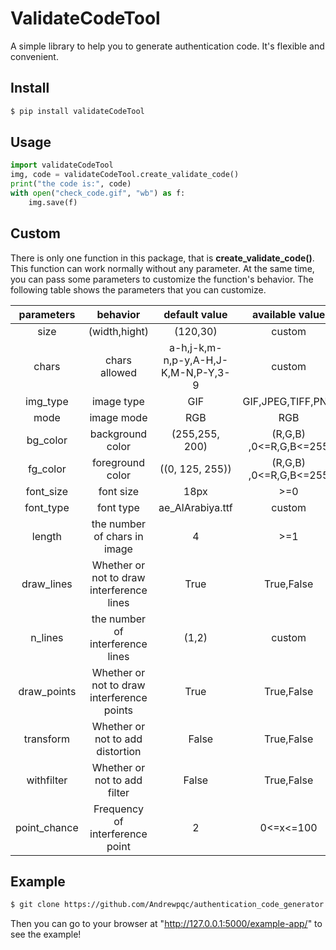 # ValidateCodeTool
A simple library  to help you to generate authentication code. It's flexible and convenient.

## Install
``` bash
$ pip install validateCodeTool
```

## Usage
``` python
import validateCodeTool
img, code = validateCodeTool.create_validate_code()
print("the code is:", code)
with open("check_code.gif", "wb") as f:
    img.save(f)
```

## Custom 
There is only one function in this package, that is **create_validate_code()**. This function can work normally without any parameter. At the same time, you can pass some parameters to customize the function's behavior. The following table shows the parameters that you can customize.

| parameters | behavior | default value | available value |
| :---------: | :----------: | :---------: | :------------: |
|     size    | (width,hight) | (120,30)   |      custom   |
|     chars   |  chars allowed | a-h,j-k,m-n,p-y,A-H,J-K,M-N,P-Y,3-9 | custom |
| img_type    |  image type   | GIF       | GIF,JPEG,TIFF,PNG  |
|  mode       |  image mode   | RGB       | RGB      |
|   bg_color  | background color | (255,255, 200) | (R,G,B) ,0<=R,G,B<=255  |
| fg_color    | foreground color | ((0, 125, 255)) | (R,G,B) ,0<=R,G,B<=255 |
| font_size   |  font size       |   18px         |  >=0  |
| font_type   | font type        | ae_AlArabiya.ttf    | custom |
|  length     | the number of chars in image  |  4     |  >=1   |
| draw_lines  |  Whether or not to draw interference lines  | True | True,False |
| n_lines     | the number of interference lines |   (1,2)     |  custom   |
| draw_points | Whether or not to draw interference points | True | True,False  |
| transform   | Whether or not to add distortion  |　False　| True,False |
| withfilter  |Whether or not to add filter      |  False | True,False |
| point_chance | Frequency of interference point |  2      | 0<=x<=100 |          |

## Example
``` bash
$ git clone https://github.com/Andrewpqc/authentication_code_generator.git && cd authentication_code_generator/example_app && pip install -r requirements.txt && python example_app.py 
```
Then you can go to your browser at "http://127.0.0.1:5000/example-app/" to see the example!